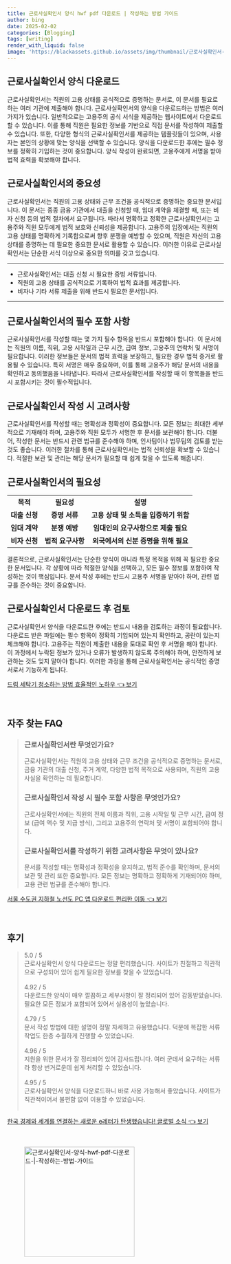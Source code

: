 ```yaml
---
title: 근로사실확인서 양식 hwf pdf 다운로드 | 작성하는 방법 가이드
author: bing
date: 2025-02-02
categories: [Blogging]
tags: [writing]
render_with_liquid: false
image: 'https://blackassets.github.io/assets/img/thumbnail/근로사실확인서-양식-hwf-pdf-다운로드-|-작성하는-방법-가이드.webp'
---
```



<h2 id='근로사실확인서_양식_다운로드'>근로사실확인서 양식 다운로드</h2>

<p>근로사실확인서는 직원의 고용 상태를 공식적으로 증명하는 문서로, 이 문서를 필요로 하는 여러 기관에 제출해야 합니다. 근로사실확인서의 양식을 다운로드하는 방법은 여러 가지가 있습니다. 일반적으로는 고용주의 공식 서식을 제공하는 웹사이트에서 다운로드할 수 있습니다. 이를 통해 직원은 필요한 정보를 기반으로 직접 문서를 작성하여 제출할 수 있습니다. 또한, 다양한 형식의 근로사실확인서를 제공하는 템플릿들이 있으며, 사용자는 본인의 상황에 맞는 양식을 선택할 수 있습니다. 양식을 다운로드한 후에는 필수 정보를 정확히 기입하는 것이 중요합니다. 양식 작성이 완료되면, 고용주에게 서명을 받아 법적 효력을 확보해야 합니다.</p>

<h2 id='근로사실확인서의_중요성'>근로사실확인서의 중요성</h2>

<p>근로사실확인서는 직원의 고용 상태와 근무 조건을 공식적으로 증명하는 중요한 문서입니다. 이 문서는 종종 금융 기관에서 대출을 신청할 때, 임대 계약을 체결할 때, 또는 비자 신청 등의 법적 절차에서 요구됩니다. 따라서 명확하고 정확한 근로사실확인서는 고용주와 직원 모두에게 법적 보호와 신뢰성을 제공합니다. 고용주의 입장에서는 직원의 고용 상태를 명확하게 기록함으로써 향후 분쟁을 예방할 수 있으며, 직원은 자신의 고용 상태를 증명하는 데 필요한 중요한 문서로 활용할 수 있습니다. 이러한 이유로 근로사실확인서는 단순한 서식 이상으로 중요한 의미를 갖고 있습니다.</p>

<hr />

<ul>
    <li>근로사실확인서는 대출 신청 시 필요한 증빙 서류입니다.</li>
    <li>직원의 고용 상태를 공식적으로 기록하여 법적 효과를 제공합니다.</li>
    <li>비자나 기타 서류 제출을 위해 반드시 필요한 문서입니다.</li>
</ul>

<hr />

<h2 id='근로사실확인서의_필수_포함사항'>근로사실확인서의 필수 포함 사항</h2>

<p>근로사실확인서를 작성할 때는 몇 가지 필수 항목을 반드시 포함해야 합니다. 이 문서에는 직원의 이름, 직위, 고용 시작일과 근무 시간, 급여 정보, 고용주의 연락처 및 서명이 필요합니다. 이러한 정보들은 문서의 법적 효력을 보장하고, 필요한 경우 법적 증거로 활용될 수 있습니다. 특히 서명은 매우 중요하며, 이를 통해 고용주가 해당 문서의 내용을 확인하고 동의했음을 나타냅니다. 따라서 근로사실확인서를 작성할 때 이 항목들을 반드시 포함시키는 것이 필수적입니다.</p>

<h2 id='근로사실확인서_작성시_고려사항'>근로사실확인서 작성 시 고려사항</h2>

<p>근로사실확인서를 작성할 때는 명확성과 정확성이 중요합니다. 모든 정보는 최대한 세부적으로 기재해야 하며, 고용주와 직원 모두가 서명한 후 문서를 보관해야 합니다. 더불어, 작성한 문서는 반드시 관련 법규를 준수해야 하며, 인사팀이나 법무팀의 검토를 받는 것도 좋습니다. 이러한 절차를 통해 근로사실확인서는 법적 신뢰성을 확보할 수 있습니다. 적절한 보관 및 관리는 해당 문서가 필요할 때 쉽게 찾을 수 있도록 해줍니다.</p>

<h2 id='근로사실확인서의_필요성'>근로사실확인서의 필요성</h2>

<table>
    <tr>
        <td style="text-align: center; height: 17px;"><b>목적</b></td>
        <td style="text-align: center; height: 17px;"><b>필요성</b></td>
        <td style="text-align: center; height: 17px;"><b>설명</b></td>
    </tr>
    <tr>
        <td style="text-align: center; height: 17px;"><b>대출 신청</b></td>
        <td style="text-align: center; height: 17px;"><b>증명 서류</b></td>
        <td style="text-align: center; height: 17px;"><b>고용 상태 및 소득을 입증하기 위함</b></td>
    </tr>
    <tr>
        <td style="text-align: center; height: 17px;"><b>임대 계약</b></td>
        <td style="text-align: center; height: 17px;"><b>분쟁 예방</b></td>
        <td style="text-align: center; height: 17px;"><b>임대인의 요구사항으로 제출 필요</b></td>
    </tr>
    <tr>
        <td style="text-align: center; height: 17px;"><b>비자 신청</b></td>
        <td style="text-align: center; height: 17px;"><b>법적 요구사항</b></td>
        <td style="text-align: center; height: 17px;"><b>외국에서의 신분 증명을 위해 필요</b></td>
    </tr>
</table>

<p>결론적으로, 근로사실확인서는 단순한 양식이 아니라 특정 목적을 위해 꼭 필요한 중요한 문서입니다. 각 상황에 따라 적절한 양식을 선택하고, 모든 필수 정보를 포함하여 작성하는 것이 핵심입니다. 문서 작성 후에는 반드시 고용주 서명을 받아야 하며, 관련 법규를 준수하는 것이 중요합니다.</p>

<h2 id='근로사실확인서_다운로드_후_검토'>근로사실확인서 다운로드 후 검토</h2>

<p>근로사실확인서 양식을 다운로드한 후에는 반드시 내용을 검토하는 과정이 필요합니다. 다운로드 받은 파일에는 필수 항목이 정확히 기입되어 있는지 확인하고, 공란이 있는지 체크해야 합니다. 고용주는 직원이 제출한 내용을 토대로 확인 후 서명을 해야 합니다. 이 과정에서 누락된 정보가 있거나 오류가 발생하지 않도록 주의해야 하며, 안전하게 보관하는 것도 잊지 말아야 합니다. 이러한 과정을 통해 근로사실확인서는 공식적인 증명서로서 기능하게 됩니다.</p>


<p><a class="click-button" title="드럼 세탁기 청소하는 방법 효율적인 노하우" href="https://blackassets.github.io/posts/%EB%93%9C%EB%9F%BC-%EC%84%B8%ED%83%81%EA%B8%B0-%EC%B2%AD%EC%86%8C%ED%95%98%EB%8A%94-%EB%B0%A9%EB%B2%95-%ED%9A%A8%EC%9C%A8%EC%A0%81%EC%9D%B8-%EB%85%B8%ED%95%98%EC%9A%B0/" rel="dofollow">드럼 세탁기 청소하는 방법 효율적인 노하우 👈 보기</a></p><br>
<h2 id='자주_찾는_FAQ'>자주 찾는 FAQ</h2>
<div itemscope="" itemtype="https://schema.org/FAQPage"> 
<blockquote> 
<div itemscope="" itemprop="mainEntity" itemtype="https://schema.org/Question"> 
<h3 itemprop="name">근로사실확인서란 무엇인가요?</h3> 
<div itemscope="" itemprop="acceptedAnswer" itemtype="https://schema.org/Answer"> 
<span itemprop="text"> 
<p>근로사실확인서는 직원의 고용 상태와 근무 조건을 공식적으로 증명하는 문서로, 금융 기관의 대출 신청, 주거 계약, 다양한 법적 목적으로 사용되며, 직원의 고용 사실을 확인하는 데 필요합니다.</p> 
</span> 
</div> 
</div> 

<div itemscope="" itemprop="mainEntity" itemtype="https://schema.org/Question"> 
<h3 itemprop="name">근로사실확인서 작성 시 필수 포함 사항은 무엇인가요?</h3> 
<div itemscope="" itemprop="acceptedAnswer" itemtype="https://schema.org/Answer"> 
<span itemprop="text"> 
<p>근로사실확인서에는 직원의 전체 이름과 직위, 고용 시작일 및 근무 시간, 급여 정보 (급여 액수 및 지급 방식), 그리고 고용주의 연락처 및 서명이 포함되어야 합니다.</p> 
</span> 
</div> 
</div> 

<div itemscope="" itemprop="mainEntity" itemtype="https://schema.org/Question"> 
<h3 itemprop="name">근로사실확인서를 작성하기 위한 고려사항은 무엇이 있나요?</h3> 
<div itemscope="" itemprop="acceptedAnswer" itemtype="https://schema.org/Answer"> 
<span itemprop="text"> 
<p>문서를 작성할 때는 명확성과 정확성을 유지하고, 법적 준수를 확인하며, 문서의 보관 및 관리 또한 중요합니다. 모든 정보는 명확하고 정확하게 기재되어야 하며, 고용 관련 법규를 준수해야 합니다.</p> 
</span> 
</div> 
</div> 
</blockquote> 
</div>
<p><a class="click-button" title="서울 수도권 지하철 노선도 PC 앱 다운로드 편리한 이동" href="https://blackassets.github.io/posts/%EC%84%9C%EC%9A%B8-%EC%88%98%EB%8F%84%EA%B6%8C-%EC%A7%80%ED%95%98%EC%B2%A0-%EB%85%B8%EC%84%A0%EB%8F%84-PC-%EC%95%B1-%EB%8B%A4%EC%9A%B4%EB%A1%9C%EB%93%9C-%ED%8E%B8%EB%A6%AC%ED%95%9C-%EC%9D%B4%EB%8F%99/" rel="dofollow">서울 수도권 지하철 노선도 PC 앱 다운로드 편리한 이동 👈 보기</a></p><br>
<h2 id='후기'>후기</h2>
<div itemscope itemtype="https://schema.org/Product">
  <blockquote>
  <div itemprop="review" itemscope itemtype="https://schema.org/Review">
      <div itemprop="reviewRating" itemscope itemtype="https://schema.org/Rating"> <span itemprop="ratingValue">5.0</span> / <span itemprop="bestRating">5</span> </div>
      <span itemprop="reviewBody">근로사실확인서 양식 다운로드는 정말 편리했습니다. 사이트가 친절하고 직관적으로 구성되어 있어 쉽게 필요한 정보를 찾을 수 있었습니다.</span>
  </div>
  <br>
  <div itemprop="review" itemscope itemtype="https://schema.org/Review">
      <div itemprop="reviewRating" itemscope itemtype="https://schema.org/Rating"> <span itemprop="ratingValue">4.92</span> / <span itemprop="bestRating">5</span> </div>
      <span itemprop="reviewBody">다운로드한 양식이 매우 깔끔하고 세부사항이 잘 정리되어 있어 감동받았습니다. 필요한 모든 정보가 포함되어 있어서 실용성이 높았습니다.</span>
  </div>
  <br>
  <div itemprop="review" itemscope itemtype="https://schema.org/Review">
      <div itemprop="reviewRating" itemscope itemtype="https://schema.org/Rating"> <span itemprop="ratingValue">4.79</span> / <span itemprop="bestRating">5</span> </div>
      <span itemprop="reviewBody">문서 작성 방법에 대한 설명이 정말 자세하고 유용했습니다. 덕분에 복잡한 서류 작업도 한층 수월하게 진행할 수 있었습니다.</span>
  </div>
  <br>
  <div itemprop="review" itemscope itemtype="https://schema.org/Review">
      <div itemprop="reviewRating" itemscope itemtype="https://schema.org/Rating"> <span itemprop="ratingValue">4.96</span> / <span itemprop="bestRating">5</span> </div>
      <span itemprop="reviewBody">지원을 위한 문서가 잘 정리되어 있어 감사드립니다. 여러 군데서 요구하는 서류라 항상 번거로운데 쉽게 처리할 수 있었습니다.</span>
  </div>
  <br>
  <div itemprop="review" itemscope itemtype="https://schema.org/Review">
      <div itemprop="reviewRating" itemscope itemtype="https://schema.org/Rating"> <span itemprop="ratingValue">4.95</span> / <span itemprop="bestRating">5</span> </div>
      <span itemprop="reviewBody">근로사실확인서 양식을 다운로드하니 바로 사용 가능해서 좋았습니다. 사이트가 직관적이어서 불편함 없이 이용할 수 있었습니다.</span>
  </div>
  <br>
  </blockquote>
</div>
<p><a class="click-button" title="한국 경제와 세계를 연결하는 새로운 e레터가 탄생했습니다! 글로벌 소식" href="https://blackassets.github.io/posts/%ED%95%9C%EA%B5%AD-%EA%B2%BD%EC%A0%9C%EC%99%80-%EC%84%B8%EA%B3%84%EB%A5%BC-%EC%97%B0%EA%B2%B0%ED%95%98%EB%8A%94-%EC%83%88%EB%A1%9C%EC%9A%B4-e%EB%A0%88%ED%84%B0%EA%B0%80-%ED%83%84%EC%83%9D%ED%96%88%EC%8A%B5%EB%8B%88%EB%8B%A4!-%EA%B8%80%EB%A1%9C%EB%B2%8C-%EC%86%8C%EC%8B%9D/" rel="dofollow">한국 경제와 세계를 연결하는 새로운 e레터가 탄생했습니다! 글로벌 소식 👈 보기</a></p><br>
<figure class="image"><img src="https://blackassets.github.io/assets/img/thumbnail/근로사실확인서-양식-hwf-pdf-다운로드-|-작성하는-방법-가이드.webp" alt="근로사실확인서-양식-hwf-pdf-다운로드-|-작성하는-방법-가이드" width="256" height="256"></figure>